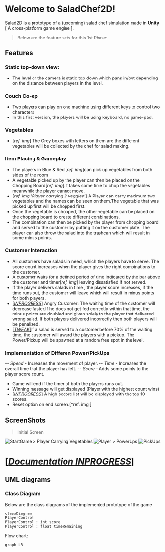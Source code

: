 # Welcome to SaladChef2D!

Salad2D is a prototype of a (upcoming) salad chef simulation made in  **Unity** [ A cross-platform game engine ]. 
>Below are the feature sets for this 1st Phase:

## Features
### Static top-down view:
- The level or the camera is static top down which pans in/out depending on the distance between players in the level.

### Couch Co-op
- Two players can play on one machine using different keys to control two characters
- In this first version, the players will be using keyboard, no game-pad.

### Vegetables
- [*ref. img*] The Grey boxes with letters on them are the different vegetables will be collected by the chef for salad making.

### Item Placing & Gameplay
- The players in Blue & Red [*ref. img*]can pick up vegetables from both sides of the room
- A vegetable picked up by the player can then be placed on the Chopping Board[*ref. img*].It takes some time to chop the vegetables meanwhile the player cannot move.
- [*ref. img 'Player carrying 2 veggies'*] A Player can carry maximum two vegetables and the names can be seen on them.The vegetable that was picked up first will be chopped first.
- Once the vegetable is chopped, the other vegetable can be placed on the chopping board to create different combinations.
- The combination can then be picked by the player from chopping board and served to the customer by putting it on the customer plate. The player can also throw the salad into the trashcan which will result in some minus points.

### Customer Interaction
- All customers have salads in need, which the players have to serve. The score count increases when the player gives the right combinations to the customer.
- A customer waits for a defined period of time indicated by the bar above the customer and timer[*ref. img*] leaving dissatisfied if not served.
- If the player delivers salads in time , the player score increases, if the time runs out, the customer will leave which will result in minus points for both players.
- <u>[*INPROGRESS*]</u> Angry Customer: The waiting time of the customer will decrease faster.If he does not get fed correctly within that time, the minus points are doubled and given solely to the player that delivered wrong salad. If both players delivered incorrectly then both players will be penalized.
- <u>[*TWEAK*]</u>If a salad is served to a customer before 70% of the waiting time, the customer will award the players with a pickup. The Power/Pickup will be spawned at a random free spot in the level. 

### Implementation of Differen Power/PickUps 
-- *Speed* - Increases the movement of player.
-- *Time* - Increases the overall time that the player has left.
-- *Score* - Adds some points to the player score count.
- Game will end if the timer of both the players runs out.
- Winning message will get displayed (Player with the highest count wins)
- <u>[*INPROGRESS*]</u> A high sccore list will be displayed with the top 10 scores.
- Reset option on end screen.[*ref. img ]

## ScreenShots
> Initial Screen
<img scr="Screenshots/StartGame.png" alt="StartGame" />
> Player Carrying Vegetables
<img scr="Screenshots/PlayerWithVegetables.png" alt="Player"/>
> PowerUps
<img scr="Screenshots/PowerUps.png" alt="PickUps"/>

# <u>[*Documentation INPROGRESS*]</u>
## UML diagrams
### Class Diagram 
Below are the class diagrams of the implemented prototype of the game

```mermaid
classDiagram
PlayerControl
PlayerControl : int score 
PlayerControl : float timeRemaining
```

Flow chart:

```mermaid
graph LR

```
